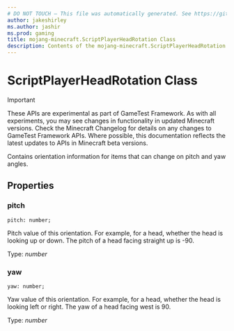 ```yaml
---
# DO NOT TOUCH — This file was automatically generated. See https://github.com/Mojang/MinecraftScriptingApiDocsGenerator to modify descriptions, examples, etc.
author: jakeshirley
ms.author: jashir
ms.prod: gaming
title: mojang-minecraft.ScriptPlayerHeadRotation Class
description: Contents of the mojang-minecraft.ScriptPlayerHeadRotation class.
---
```

# ScriptPlayerHeadRotation Class
>[!IMPORTANT]
>These APIs are experimental as part of GameTest Framework. As with all experiments, you may see changes in functionality in updated Minecraft versions. Check the Minecraft Changelog for details on any changes to GameTest Framework APIs. Where possible, this documentation reflects the latest updates to APIs in Minecraft beta versions.


Contains orientation information for items that can change on pitch and yaw angles.

## Properties
### **pitch**
`pitch: number;`

Pitch value of this orientation. For example, for a head, whether the head is looking up or down. The pitch of a head facing straight up is -90.

Type: *number*


### **yaw**
`yaw: number;`

Yaw value of this orientation. For example, for a head, whether the head is looking left or right. The yaw of a head facing west is 90.

Type: *number*




